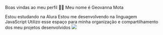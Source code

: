Boas vindas ao meu perfil 💙💙
Meu nome é Geovanna Mota 

Estou estudando na Alura
Estou me desenvolvendo na linguagem JavaScript
Utilizo esse espaço para minha organização e compartilhamento dos meu projetos desenvolvidos
![](https://tenor.com/pt-BR/view/cat-22-cat-22-gif-1269004317513322794)

